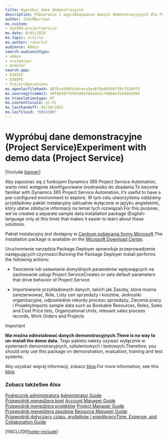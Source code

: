 ```yaml
---
title: Wypróbuj dane demonstracyjne
description: Pobieranie i wypróbowywanie danych demonstracyjnych dla Project Service Automation.
author: JohnPBurrows
ms.custom:
- dyn365-projectservice
ms.date: 8/03/2018
ms.topic: article
ms.author: ruhercul
audience: Admin
search.audienceType:
- admin
- customizer
- enduser
search.app:
- D365CE
- D365PS
- ProjectOperations
ms.openlocfilehash: 8835ce5907e3dcece5ee6f9a98594f29cf328bf3
ms.sourcegitcommit: 40f68387f594180af64a5e5c748b6efa188bd300
ms.translationtype: HT
ms.contentlocale: pl-PL
ms.lasthandoff: 05/10/2021
ms.locfileid: "6015389"
---
```

# <a name="experiment-with-demo-data-project-service"></a><span data-ttu-id="20cb7-103">Wypróbuj dane demonstracyjne (Project Service)</span><span class="sxs-lookup"><span data-stu-id="20cb7-103">Experiment with demo data (Project Service)</span></span>

[!include [banner](../includes/psa-now-project-operations.md)]

<span data-ttu-id="20cb7-104">Aby zapoznać się z funkcjami Dynamics 365 Project Service Automation, warto mieć wstępnie skonfigurowane środowisko do zbadania.</span><span class="sxs-lookup"><span data-stu-id="20cb7-104">To become familiar with Dynamics 365 Project Service Automation, it’s useful to have a pre-configured environment to explore.</span></span> <span data-ttu-id="20cb7-105">W tym celu utworzyliśmy oddzielny przykładowy pakiet instalacyjny (aktualnie wyłącznie w języku angielskim), który ułatwi zdobycie informacji na temat tych rozwiązań.</span><span class="sxs-lookup"><span data-stu-id="20cb7-105">For this purpose, we’ve created a separate sample data installation package (English-language only at this time) that makes it easier to learn about these solutions.</span></span> 

<span data-ttu-id="20cb7-106">Pakiet instalacyjny jest dostępny w [Centrum pobierania formy Microsoft](https://go.microsoft.com/fwlink/?linkid=859966).</span><span class="sxs-lookup"><span data-stu-id="20cb7-106">The installation package is available on the [Microsoft Download Center](https://go.microsoft.com/fwlink/?linkid=859966).</span></span>  

<span data-ttu-id="20cb7-107">Uruchomienie narzędzia Package Deployer spowoduje przeprowadzenie następujących czynności:</span><span class="sxs-lookup"><span data-stu-id="20cb7-107">Running the Package Deployer install performs the following actions:</span></span> 
  
-   <span data-ttu-id="20cb7-108">Tworzenie lub ustawianie domyślnych parametrów wpływających na zachowanie usługi Project Service</span><span class="sxs-lookup"><span data-stu-id="20cb7-108">Creates or sets default parameters that drive behavior of Project Service</span></span>  
  
-   <span data-ttu-id="20cb7-109">Importowanie przykładowych danych, takich jak Zasoby, które można zarezerwować, Role, Listy cen sprzedaży i kosztów, Jednostki organizacyjne, odpowiednie rekordy procesu sprzedaży, Zlecenia pracy i Projekty</span><span class="sxs-lookup"><span data-stu-id="20cb7-109">Imports sample data such as Bookable Resources, Roles, Sales and Cost Price lists, Organizational Units, relevant sales process records, Work Orders and Projects</span></span>    
  
> [!IMPORTANT]
> <span data-ttu-id="20cb7-110">**Nie można odinstalować danych demonstracyjnych.**</span><span class="sxs-lookup"><span data-stu-id="20cb7-110">**There is no way to un-install the demo data.**</span></span> <span data-ttu-id="20cb7-111">Tego pakietu należy używać wyłącznie w systemach demonstracyjnych, szkoleniowych i testowych.</span><span class="sxs-lookup"><span data-stu-id="20cb7-111">Therefore, you should only use this package on demonstration, evaluation, training and test systems.</span></span>

<span data-ttu-id="20cb7-112">Aby uzyskać więcej informacji, zobacz [blog](https://blogs.msdn.microsoft.com/crm/2017/10/24/microsoft-dynamics-365-for-field-service-and-project-service-automation-sample-data).</span><span class="sxs-lookup"><span data-stu-id="20cb7-112">For more information, see this [blog](https://blogs.msdn.microsoft.com/crm/2017/10/24/microsoft-dynamics-365-for-field-service-and-project-service-automation-sample-data).</span></span>





  
### <a name="see-also"></a><span data-ttu-id="20cb7-113">Zobacz także</span><span class="sxs-lookup"><span data-stu-id="20cb7-113">See Also</span></span>  
 <span data-ttu-id="20cb7-114">[Podręcznik administratora](../psa/admin-guide.md) </span><span class="sxs-lookup"><span data-stu-id="20cb7-114">[Administrator Guide](../psa/admin-guide.md) </span></span>  
 <span data-ttu-id="20cb7-115">[Przewodnik menedżera kont](../psa/account-manager-guide.md) </span><span class="sxs-lookup"><span data-stu-id="20cb7-115">[Account Manager Guide](../psa/account-manager-guide.md) </span></span>  
 <span data-ttu-id="20cb7-116">[Przewodnik menedżera projektów](../psa/project-manager-guide.md) </span><span class="sxs-lookup"><span data-stu-id="20cb7-116">[Project Manager Guide](../psa/project-manager-guide.md) </span></span>  
 <span data-ttu-id="20cb7-117">[Przewodnik menedżera zasobów](../psa/resource-manager-guide.md) </span><span class="sxs-lookup"><span data-stu-id="20cb7-117">[Resource Manager Guide](../psa/resource-manager-guide.md) </span></span>  
 [<span data-ttu-id="20cb7-118">Przewodnik dotyczący czasu, wydatków i współpracy</span><span class="sxs-lookup"><span data-stu-id="20cb7-118">Time, Expense, and Collaboration Guide</span></span>](../psa/time-expense-collaboration-guide.md)


[!INCLUDE[footer-include](../includes/footer-banner.md)]